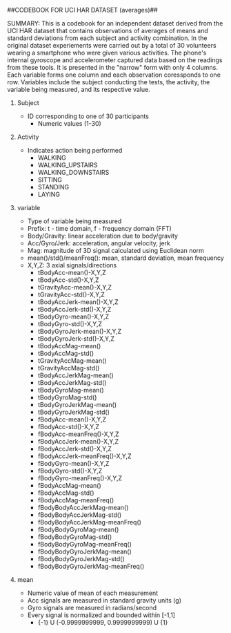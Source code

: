 ##CODEBOOK FOR UCI HAR DATASET (averages)##

SUMMARY: This is a codebook for an independent dataset derived from the UCI HAR dataset that contains observations of averages of means and standard deviations from each subject and activity combination.  In the original dataset experiements were carried out by a total of 30 volunteers wearing a smartphone who were given various activities.  The phone's internal gyroscope and accelerometer captured data based on the readings from these tools.  It is presented in the "narrow" form with only 4 columns. Each variable forms one column and each observation coressponds to one row. Variables include the subject conducting the tests, the activity, the variable being measured, and its respective value. 

1. Subject	
	* ID corresponding to one of 30 participants
		* Numeric values (1-30)
	
2. Activity	
	* Indicates action being performed
		* WALKING
		* WALKING_UPSTAIRS
		* WALKING_DOWNSTAIRS
		* SITTING
		* STANDING
		* LAYING

3. variable	
	* Type of variable being measured
	* Prefix: t - time domain, f - frequency domain (FFT)
	* Body/Gravity: linear acceleration due to body/gravity
	* Acc/Gyro/Jerk: acceleration, angular velocity, jerk
	* Mag: magnitude of 3D signal calculated using Euclidean norm
	* mean()/std()/meanFreq(): mean, standard deviation, mean frequency
	* X,Y,Z: 3 axial signals/directions
		* tBodyAcc-mean()-X,Y,Z                        
		* tBodyAcc-std()-X,Y,Z       
		* tGravityAcc-mean()-X,Y,Z        
		* tGravityAcc-std()-X,Y,Z       
		* tBodyAccJerk-mean()-X,Y,Z      
		* tBodyAccJerk-std()-X,Y,Z       
		* tBodyGyro-mean()-X,Y,Z    
		* tBodyGyro-std()-X,Y,Z       
		* tBodyGyroJerk-mean()-X,Y,Z     
		* tBodyGyroJerk-std()-X,Y,Z      
		* tBodyAccMag-mean()             
		* tBodyAccMag-std()              
		* tGravityAccMag-mean()          
		* tGravityAccMag-std()           
		* tBodyAccJerkMag-mean()          
		* tBodyAccJerkMag-std()         
		* tBodyGyroMag-mean()             
		* tBodyGyroMag-std()           
		* tBodyGyroJerkMag-mean()        
		* tBodyGyroJerkMag-std()          
		* fBodyAcc-mean()-X,Y,Z        
		* fBodyAcc-std()-X,Y,Z         
		* fBodyAcc-meanFreq()-X,Y,Z    
		* fBodyAccJerk-mean()-X,Y,Z      
		* fBodyAccJerk-std()-X,Y,Z       
		* fBodyAccJerk-meanFreq()-X,Y,Z
		* fBodyGyro-mean()-X,Y,Z       
		* fBodyGyro-std()-X,Y,Z         
		* fBodyGyro-meanFreq()-X,Y,Z    
		* fBodyAccMag-mean()       
		* fBodyAccMag-std()               
		* fBodyAccMag-meanFreq()         
		* fBodyBodyAccJerkMag-mean()
		* fBodyBodyAccJerkMag-std()       
		* fBodyBodyAccJerkMag-meanFreq()
		* fBodyBodyGyroMag-mean()
		* fBodyBodyGyroMag-std()         
		* fBodyBodyGyroMag-meanFreq()
		* fBodyBodyGyroJerkMag-mean()   
		* fBodyBodyGyroJerkMag-std() 
		* fBodyBodyGyroJerkMag-meanFreq()
		
4. mean		
	* Numeric value of mean of each measurement
	* Acc signals are measured in standard gravity units (g)
	* Gyro signals are measured in radians/second
	* Every signal is normalized and bounded within [-1,1]
		* {-1} U (-0.9999999999, 0.9999999999) U {1}
